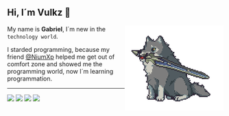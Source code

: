 ## Hi, I´m Vulkz :wave: 

<img align = "right" src="lobinis.gif">

My name is **Gabriel**, I´m new in the `technology world`. 

I starded programming, because my friend [@NiumXp](https://github.com/NiumXp) helped me
get out of comfort zone and showed me the programming world, now I´m learning programmation.

---
![](https://img.shields.io/badge/-JavaScript-F7DF1E?style=for-the-badge&logo=JavaScript&logoColor=242424)
![](https://img.shields.io/badge/-HTML5-E34F26?style=for-the-badge&logo=HTML5&logoColor=242424)
![](https://img.shields.io/badge/-CSS3-3776AB?style=for-the-badge&logo=CSS3&logoColor=242424)
![](https://img.shields.io/badge/-Python-4d55c9?style=for-the-badge&logo=Python&logoColor=242424)

